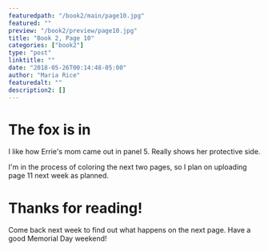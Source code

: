```yaml
---
featuredpath: "/book2/main/page10.jpg"
featured: ""
preview: "/book2/preview/page10.jpg"
title: "Book 2, Page 10"
categories: ["book2"]
type: "post"
linktitle: ""
date: "2018-05-26T00:14:48-05:00"
author: "Maria Rice"
featuredalt: ""
description2: []
---
```


# The fox is in

I like how Errie's mom came out in panel 5. Really shows her
protective side.

I'm in the process of coloring the next two pages, so I plan on
uploading page 11 next week as planned.

# Thanks for reading!

Come back next week to find out what happens on the next page. Have
a good Memorial Day weekend!
